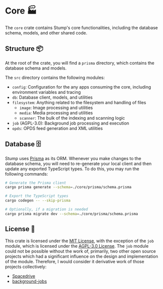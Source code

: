 # Core 🏭

The `core` crate contains Stump's core functionalities, including the database schema, models, and other shared code.

## Structure 📦

At the root of the crate, you will find a `prisma` directory, which contains the database schema and models.

The `src` directory contains the following modules:

- `config`: Configuration for the any apps consuming the core, including environment variables and tracing
- `db`: Database client, models, and utilities
- `filesystem`: Anything related to the filesystem and handling of files
  - `image`: Image processing and utilities
  - `media`: Media processing and utilities
  - `scanner`: The bulk of the indexing and scanning logic
- `job` (AGPL-3.0): Background job processing and execution
- `opds`: OPDS feed generation and XML utilities

## Database 🗄

Stump uses [Prisma](https://www.prisma.io/) as its ORM. Whenever you make changes to the database schema, you will need to re-generate your local client and then update any exported TypeScript types. To do this, you may run the following commands:

```bash
# Generate the Prisma client
cargo prisma generate --schema=./core/prisma/schema.prisma

# Export the TypeScript types
cargo codegen -- --skip-prisma

# Optionally, if a migration is needed
cargo prisma migrate dev --schema=./core/prisma/schema.prisma
```

## License 📝

This crate is licensed under the [MIT License](https://www.tldrlegal.com/license/mit-license), with the exception of the `job` module, which is licensed under the [AGPL-3.0 License](<https://www.tldrlegal.com/license/gnu-affero-general-public-license-v3-(agpl-3.0)>). The `job` module could not be possible without the work of, primarily, two other open source projects which had a significant influence on the design and implementation of the module. Therefore, I would consider it derivative work of those projects collectively:

- [Spacedrive](https://github.com/spacedriveapp/spacedrive)
- [background-jobs](https://git.asonix.dog/asonix/background-jobs)
